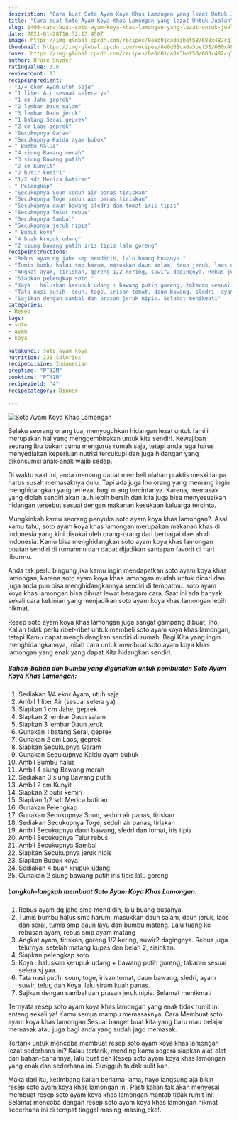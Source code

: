 ```yaml
---
description: "Cara buat Soto Ayam Koya Khas Lamongan yang lezat Untuk Jualan"
title: "Cara buat Soto Ayam Koya Khas Lamongan yang lezat Untuk Jualan"
slug: 1406-cara-buat-soto-ayam-koya-khas-lamongan-yang-lezat-untuk-jualan
date: 2021-01-28T16:32:13.450Z
image: https://img-global.cpcdn.com/recipes/8e0d01ca0a3bef58/680x482cq70/soto-ayam-koya-khas-lamongan-foto-resep-utama.jpg
thumbnail: https://img-global.cpcdn.com/recipes/8e0d01ca0a3bef58/680x482cq70/soto-ayam-koya-khas-lamongan-foto-resep-utama.jpg
cover: https://img-global.cpcdn.com/recipes/8e0d01ca0a3bef58/680x482cq70/soto-ayam-koya-khas-lamongan-foto-resep-utama.jpg
author: Bruce Snyder
ratingvalue: 3.8
reviewcount: 13
recipeingredient:
- "1/4 ekor Ayam utuh saja"
- "1 liter Air sesuai selera ya"
- "1 cm Jahe geprek"
- "2 lembar Daun salam"
- "3 lembar Daun jeruk"
- "1 batang Serai geprek"
- "2 cm Laos geprek"
- "Secukupnya Garam"
- "Secukupnya Kaldu ayam bubuk"
- " Bumbu halus"
- "4 siung Bawang merah"
- "3 siung Bawang putih"
- "2 cm Kunyit"
- "2 butir kemiri"
- "1/2 sdt Merica butiran"
- " Pelengkap"
- "Secukupnya Soun seduh air panas tiriskan"
- "Secukupnya Toge seduh air panas tiriskan"
- "Secukupnya daun bawang sledri dan tomat iris tipis"
- "Secukupnya Telur rebus"
- "Secukupnya Sambal"
- "Secukupnya jeruk nipis"
- " Bubuk koya"
- "4 buah krupuk udang"
- "2 siung bawang putih iris tipis lalu goreng"
recipeinstructions:
- "Rebus ayam dg jahe smp mendidih, lalu buang busanya."
- "Tumis bumbu halus smp harum, masukkan daun salam, daun jeruk, laos dan serai, tumis smp daun layu dan bumbu matang. Lalu tuang ke rebusan ayam, rebus smp ayam matang"
- "Angkat ayam, tiriskan, goreng 1/2 kering, suwir2 dagingnya. Rebus juga telurnya, setelah matang kupas dan belah 2, sisihkan."
- "Siapkan pelengkap soto."
- "Koya : haluskan kerupuk udang + bawang putih goreng, takaran sesuai selera sj yaa."
- "Tata nasi putih, soun, toge, irisan tomat, daun bawang, sledri, ayam suwir, telur, dan Koya, lalu siram kuah panas."
- "Sajikan dengan sambal dan prasan jeruk nipis. Selamat menikmati"
categories:
- Resep
tags:
- soto
- ayam
- koya

katakunci: soto ayam koya 
nutrition: 236 calories
recipecuisine: Indonesian
preptime: "PT32M"
cooktime: "PT41M"
recipeyield: "4"
recipecategory: Dinner

---
```



![Soto Ayam Koya Khas Lamongan](https://img-global.cpcdn.com/recipes/8e0d01ca0a3bef58/680x482cq70/soto-ayam-koya-khas-lamongan-foto-resep-utama.jpg)

Selaku seorang orang tua, menyuguhkan hidangan lezat untuk famili merupakan hal yang menggembirakan untuk kita sendiri. Kewajiban seorang ibu bukan cuma mengurus rumah saja, tetapi anda juga harus menyediakan keperluan nutrisi tercukupi dan juga hidangan yang dikonsumsi anak-anak wajib sedap.

Di waktu  saat ini, anda memang dapat membeli olahan praktis meski tanpa harus susah memasaknya dulu. Tapi ada juga lho orang yang memang ingin menghidangkan yang terlezat bagi orang tercintanya. Karena, memasak yang diolah sendiri akan jauh lebih bersih dan kita juga bisa menyesuaikan hidangan tersebut sesuai dengan makanan kesukaan keluarga tercinta. 



Mungkinkah kamu seorang penyuka soto ayam koya khas lamongan?. Asal kamu tahu, soto ayam koya khas lamongan merupakan makanan khas di Indonesia yang kini disukai oleh orang-orang dari berbagai daerah di Indonesia. Kamu bisa menghidangkan soto ayam koya khas lamongan buatan sendiri di rumahmu dan dapat dijadikan santapan favorit di hari liburmu.

Anda tak perlu bingung jika kamu ingin mendapatkan soto ayam koya khas lamongan, karena soto ayam koya khas lamongan mudah untuk dicari dan juga anda pun bisa menghidangkannya sendiri di tempatmu. soto ayam koya khas lamongan bisa dibuat lewat beragam cara. Saat ini ada banyak sekali cara kekinian yang menjadikan soto ayam koya khas lamongan lebih nikmat.

Resep soto ayam koya khas lamongan juga sangat gampang dibuat, lho. Kalian tidak perlu ribet-ribet untuk membeli soto ayam koya khas lamongan, tetapi Kamu dapat menghidangkan sendiri di rumah. Bagi Kita yang ingin menghidangkannya, inilah cara untuk membuat soto ayam koya khas lamongan yang enak yang dapat Kita hidangkan sendiri.

<!--inarticleads1-->

##### Bahan-bahan dan bumbu yang digunakan untuk pembuatan Soto Ayam Koya Khas Lamongan:

1. Sediakan 1/4 ekor Ayam, utuh saja
1. Ambil 1 liter Air (sesuai selera ya)
1. Siapkan 1 cm Jahe, geprek
1. Siapkan 2 lembar Daun salam
1. Siapkan 3 lembar Daun jeruk
1. Gunakan 1 batang Serai, geprek
1. Gunakan 2 cm Laos, geprek
1. Siapkan Secukupnya Garam
1. Gunakan Secukupnya Kaldu ayam bubuk
1. Ambil  Bumbu halus
1. Ambil 4 siung Bawang merah
1. Sediakan 3 siung Bawang putih
1. Ambil 2 cm Kunyit
1. Siapkan 2 butir kemiri
1. Siapkan 1/2 sdt Merica butiran
1. Gunakan  Pelengkap
1. Gunakan Secukupnya Soun, seduh air panas, tiriskan
1. Sediakan Secukupnya Toge, seduh air panas, tiriskan
1. Ambil Secukupnya daun bawang, sledri dan tomat, iris tipis
1. Ambil Secukupnya Telur rebus
1. Ambil Secukupnya Sambal
1. Siapkan Secukupnya jeruk nipis
1. Siapkan  Bubuk koya
1. Sediakan 4 buah krupuk udang
1. Gunakan 2 siung bawang putih iris tipis lalu goreng




<!--inarticleads2-->

##### Langkah-langkah membuat Soto Ayam Koya Khas Lamongan:

1. Rebus ayam dg jahe smp mendidih, lalu buang busanya.
1. Tumis bumbu halus smp harum, masukkan daun salam, daun jeruk, laos dan serai, tumis smp daun layu dan bumbu matang. Lalu tuang ke rebusan ayam, rebus smp ayam matang
1. Angkat ayam, tiriskan, goreng 1/2 kering, suwir2 dagingnya. Rebus juga telurnya, setelah matang kupas dan belah 2, sisihkan.
1. Siapkan pelengkap soto.
1. Koya : haluskan kerupuk udang + bawang putih goreng, takaran sesuai selera sj yaa.
1. Tata nasi putih, soun, toge, irisan tomat, daun bawang, sledri, ayam suwir, telur, dan Koya, lalu siram kuah panas.
1. Sajikan dengan sambal dan prasan jeruk nipis. Selamat menikmati




Ternyata resep soto ayam koya khas lamongan yang enak tidak rumit ini enteng sekali ya! Kamu semua mampu memasaknya. Cara Membuat soto ayam koya khas lamongan Sesuai banget buat kita yang baru mau belajar memasak atau juga bagi anda yang sudah jago memasak.

Tertarik untuk mencoba membuat resep soto ayam koya khas lamongan lezat sederhana ini? Kalau tertarik, mending kamu segera siapkan alat-alat dan bahan-bahannya, lalu buat deh Resep soto ayam koya khas lamongan yang enak dan sederhana ini. Sungguh taidak sulit kan. 

Maka dari itu, ketimbang kalian berlama-lama, hayo langsung aja bikin resep soto ayam koya khas lamongan ini. Pasti kalian tak akan menyesal membuat resep soto ayam koya khas lamongan mantab tidak rumit ini! Selamat mencoba dengan resep soto ayam koya khas lamongan nikmat sederhana ini di tempat tinggal masing-masing,oke!.

